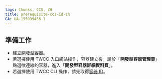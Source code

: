 ```yaml
---
tags: Chunks, CCS, ZH
title: prerequisite-ccs-id-zh
GA: UA-155999456-1
---
```


## 準備工作
- 建立[開發型容器](https://man.twcc.ai/@twccdocs/guide-ccs-create-zh)。
- 若選擇使用 TWCC 入口網站操作，容器建立後，請於「**開發型容器管理頁**」點選欲連線的容器，進入「**開發型容器詳細資料頁**」。
- 若選擇使用 TWCC CLI 操作，請先取得[容器 ID](https://man.twcc.ai/@twccdocs/guide-ccs-manage-zh#%E6%AA%A2%E8%A6%96%E8%B3%87%E8%A8%8A)。
